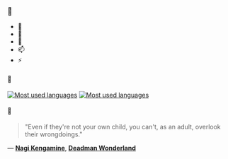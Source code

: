 ### 👋

- 🔭
- 🌱
- 💬
- 📫
- ⚡

#### 🧏

[![Most used languages](https://github-readme-stats-aynah.vercel.app/api/top-langs/?username=aynh&theme=solarized-dark&langs_count=6&layout=compact&hide_title=true)](https://github.com/anuraghazra/github-readme-stats#gh-dark-mode-only)
[![Most used languages](https://github-readme-stats-aynah.vercel.app/api/top-langs/?username=aynh&theme=solarized-light&langs_count=6&layout=compact&hide_title=true)](https://github.com/anuraghazra/github-readme-stats#gh-light-mode-only)

#### 💬

> "Even if they're not your own child, you can't, as an adult, overlook their wrongdoings."

&mdash; [**Nagi Kengamine**](https://myanimelist.net/character.php?q=Nagi%20Kengamine&cat=character), [**Deadman Wonderland**](https://myanimelist.net/search/all?q=Deadman%20Wonderland&cat=all)
